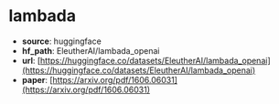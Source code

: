 
# lambada
+ **source**: huggingface
+ **hf_path**: EleutherAI/lambada_openai
+ **url**: [https://huggingface.co/datasets/EleutherAI/lambada_openai](https://huggingface.co/datasets/EleutherAI/lambada_openai)  
+ **paper**: [https://arxiv.org/pdf/1606.06031](https://arxiv.org/pdf/1606.06031)  
